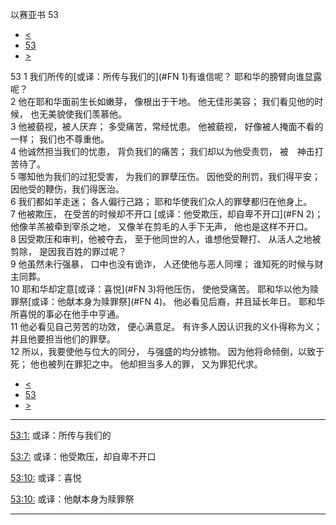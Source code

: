﻿





 以赛亚书 53




* [<](bible/ISA52.md)
* [53](bible/ISA.md)
* [>](bible/ISA54.md)



 
53 
1 我们所传的[或译：所传与我们的](#FN
1)有谁信呢？ 耶和华的膀臂向谁显露呢？  
2 他在耶和华面前生长如嫩芽， 像根出于干地。 他无佳形美容； 我们看见他的时候， 也无美貌使我们羡慕他。  
3 他被藐视，被人厌弃； 多受痛苦，常经忧患。 他被藐视， 好像被人掩面不看的一样； 我们也不尊重他。     
4 他诚然担当我们的忧患， 背负我们的痛苦； 我们却以为他受责罚， 被　神击打苦待了。  
5 哪知他为我们的过犯受害， 为我们的罪孽压伤。 因他受的刑罚，我们得平安； 因他受的鞭伤，我们得医治。  
6 我们都如羊走迷； 各人偏行己路； 耶和华使我们众人的罪孽都归在他身上。     
7 他被欺压， 在受苦的时候却不开口 [或译：他受欺压，却自卑不开口](#FN
2)； 他像羊羔被牵到宰杀之地， 又像羊在剪毛的人手下无声， 他也是这样不开口。  
8 因受欺压和审判，他被夺去， 至于他同世的人，谁想他受鞭打、 从活人之地被剪除， 是因我百姓的罪过呢？  
9 他虽然未行强暴， 口中也没有诡诈， 人还使他与恶人同埋； 谁知死的时候与财主同葬。     
10 耶和华却定意[或译：喜悦](#FN
3)将他压伤， 使他受痛苦。 耶和华以他为赎罪祭[或译：他献本身为赎罪祭](#FN
4)。 他必看见后裔，并且延长年日。 耶和华所喜悦的事必在他手中亨通。  
11 他必看见自己劳苦的功效， 便心满意足。 有许多人因认识我的义仆得称为义； 并且他要担当他们的罪孽。  
12 所以，我要使他与位大的同分， 与强盛的均分掳物。 因为他将命倾倒，以致于死； 他也被列在罪犯之中。 他却担当多人的罪， 又为罪犯代求。 
* [<](bible/ISA52.md)
* [53](bible/ISA.md)
* [>](bible/ISA54.md)





---


[53:1:](#V1)
或译：所传与我们的


[53:7:](#V7)
或译：他受欺压，却自卑不开口


[53:10:](#V10)
或译：喜悦


[53:10:](#V10)
或译：他献本身为赎罪祭




---









